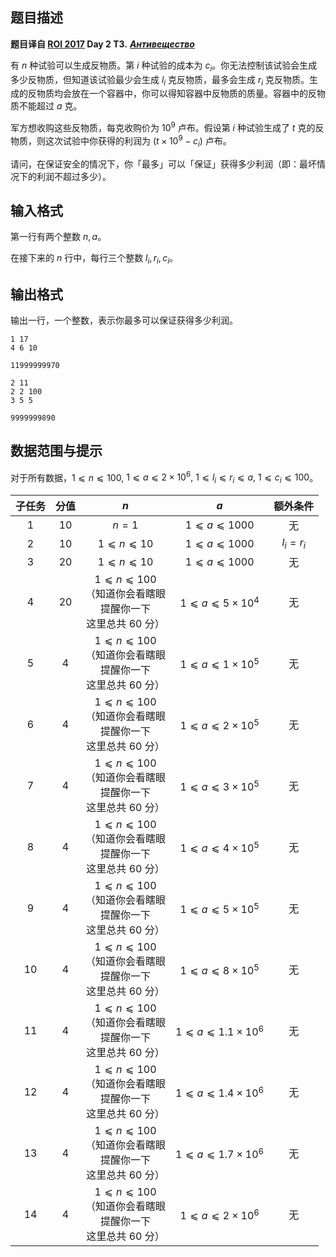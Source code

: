 ## 题目描述

**题目译自 [ROI 2017](http://neerc.ifmo.ru/school/archive/2016-2017.html) Day 2 T3.** ***[Антивещество](http://neerc.ifmo.ru/school/archive/2016-2017/ru-olymp-roi-2017-day2.pdf)***

有 $n$ 种试验可以生成反物质。第 $i$ 种试验的成本为 $c_i$。你无法控制该试验会生成多少反物质，但知道该试验最少会生成 $l_i$ 克反物质，最多会生成 $r_i$ 克反物质。生成的反物质均会放在一个容器中，你可以得知容器中反物质的质量。容器中的反物质不能超过 $a$ 克。  
军方想收购这些反物质，每克收购价为 $10^9$ 卢布。假设第 $i$ 种试验生成了 $t$ 克的反物质，则这次试验中你获得的利润为 $(t\times 10^9-c_i)$ 卢布。  
请问，在保证安全的情况下，你「最多」可以「保证」获得多少利润（即：最坏情况下的利润不超过多少）。

## 输入格式

第一行有两个整数 $n, a$。  
在接下来的 $n$ 行中，每行三个整数 $l_i, r_i, c_i$。

## 输出格式

输出一行，一个整数，表示你最多可以保证获得多少利润。

```input1
1 17
4 6 10
```

```output1
11999999970
```

```input2
2 11
2 2 100
3 5 5
```

```output2
9999999890
```

## 数据范围与提示

对于所有数据，$1 ⩽ n ⩽ 100,$ $1 ⩽ a ⩽ 2\times 10^6,$ $1 ⩽ l_i ⩽ r_i ⩽ a,$ $1 ⩽ c_i ⩽ 100$。

| 子任务 | 分值 | $n$ | $a$ | 额外条件 |
|:-:|:-:|:-:|:-:|:-:|
| 1 | 10 | $n = 1$ | $1 ⩽ a ⩽ 1 000$ | 无 |
| 2 | &nbsp;10&nbsp; | $1 ⩽ n ⩽ 10$ | $1 ⩽ a ⩽ 1 000$ | $l_i = r_i$ |
| 3 | 20 | $1 ⩽ n ⩽ 10$ | $1 ⩽ a ⩽ 1 000$ | 无 |
| 4 | &nbsp;20&nbsp; | $1 ⩽ n ⩽ 100$ <br>（知道你会看瞎眼 <br> 提醒你一下 <br> 这里总共 60 分） | $1 ⩽ a ⩽ 5\times 10^4$ | 无 |
| 5 | 4 | $1 ⩽ n ⩽ 100$ <br>（知道你会看瞎眼 <br> 提醒你一下 <br> 这里总共 60 分） | $1 ⩽ a ⩽ 1\times 10^5$ | 无 |
| 6 | &nbsp;4&nbsp; | $1 ⩽ n ⩽ 100$ <br>（知道你会看瞎眼 <br> 提醒你一下 <br> 这里总共 60 分） | $1 ⩽ a ⩽ 2\times 10^5$ | 无 |
| 7 | 4 | $1 ⩽ n ⩽ 100$ <br>（知道你会看瞎眼 <br> 提醒你一下 <br> 这里总共 60 分） | $1 ⩽ a ⩽ 3\times 10^5$ | 无 |
| 8 | &nbsp;4&nbsp; | $1 ⩽ n ⩽ 100$ <br>（知道你会看瞎眼 <br> 提醒你一下 <br> 这里总共 60 分） | $1 ⩽ a ⩽ 4\times 10^5$ | 无 |
| 9 | 4 | $1 ⩽ n ⩽ 100$ <br>（知道你会看瞎眼 <br> 提醒你一下 <br> 这里总共 60 分） | $1 ⩽ a ⩽ 5\times 10^5$ | 无 |
| 10 | &nbsp;4&nbsp; | $1 ⩽ n ⩽ 100$ <br>（知道你会看瞎眼 <br> 提醒你一下 <br> 这里总共 60 分） | $1 ⩽ a ⩽ 8\times 10^5$ | 无 |
| 11 | 4 | $1 ⩽ n ⩽ 100$ <br>（知道你会看瞎眼 <br> 提醒你一下 <br> 这里总共 60 分） | $1 ⩽ a ⩽ 1.1\times 10^6$ | 无 |
| 12 | &nbsp;4&nbsp; | $1 ⩽ n ⩽ 100$ <br>（知道你会看瞎眼 <br> 提醒你一下 <br> 这里总共 60 分） | $1 ⩽ a ⩽ 1.4\times 10^6$ | 无 |
| 13 | 4 | $1 ⩽ n ⩽ 100$ <br>（知道你会看瞎眼 <br> 提醒你一下 <br> 这里总共 60 分） | $1 ⩽ a ⩽ 1.7\times 10^6$ | 无 |
| 14 | &nbsp;4&nbsp; | $1 ⩽ n ⩽ 100$ <br>（知道你会看瞎眼 <br> 提醒你一下 <br> 这里总共 60 分） | $1 ⩽ a ⩽ 2\times 10^6$ | 无 |

